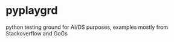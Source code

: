 # pyplaygrd

python testing ground for AI/DS purposes, examples mostly from Stackoverflow and GoGs

